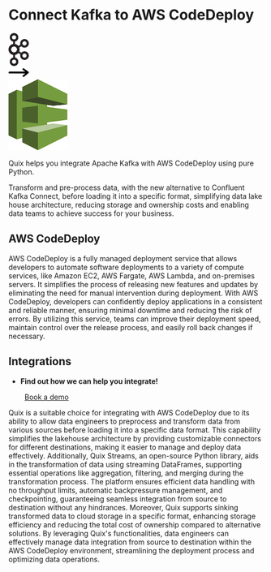 # Connect Kafka to AWS CodeDeploy

<div class="connect-images cards blog-grid-card" markdown>
<div>
<img src="../images/kafka_logo.png" width="40px" />
</div>
<div>
<img src="../images/arrow.svg" width="40px" />
</div>
<div>
<img src="./images/aws-codedeploy_1.jpg" />
</div>
</div>

Quix helps you integrate Apache Kafka with AWS CodeDeploy using pure Python.

Transform and pre-process data, with the new alternative to Confluent Kafka Connect, before loading it into a specific format, simplifying data lake house architecture, reducing storage and ownership costs and enabling data teams to achieve success for your business.

## AWS CodeDeploy

AWS CodeDeploy is a fully managed deployment service that allows developers to automate software deployments to a variety of compute services, like Amazon EC2, AWS Fargate, AWS Lambda, and on-premises servers. It simplifies the process of releasing new features and updates by eliminating the need for manual intervention during deployment. With AWS CodeDeploy, developers can confidently deploy applications in a consistent and reliable manner, ensuring minimal downtime and reducing the risk of errors. By utilizing this service, teams can improve their deployment speed, maintain control over the release process, and easily roll back changes if necessary.

## Integrations

<div class="grid cards" markdown>

- __Find out how we can help you integrate!__

    <a class="md-button md-button--primary" href="https://share.hsforms.com/1iW0TmZzKQMChk0lxd_tGiw4yjw2?__hstc=175542013.2303933fbd746c0ac86d9ccbe9bc9100.1728383268831.1729603416735.1729620918855.31&__hssc=175542013.1.1729620918855&__hsfp=2132701734" target="_blank" style="margin:.5rem;">Book a demo</a>

</div>


Quix is a suitable choice for integrating with AWS CodeDeploy due to its ability to allow data engineers to preprocess and transform data from various sources before loading it into a specific data format. This capability simplifies the lakehouse architecture by providing customizable connectors for different destinations, making it easier to manage and deploy data effectively. Additionally, Quix Streams, an open-source Python library, aids in the transformation of data using streaming DataFrames, supporting essential operations like aggregation, filtering, and merging during the transformation process. The platform ensures efficient data handling with no throughput limits, automatic backpressure management, and checkpointing, guaranteeing seamless integration from source to destination without any hindrances. Moreover, Quix supports sinking transformed data to cloud storage in a specific format, enhancing storage efficiency and reducing the total cost of ownership compared to alternative solutions. By leveraging Quix's functionalities, data engineers can effectively manage data integration from source to destination within the AWS CodeDeploy environment, streamlining the deployment process and optimizing data operations.

